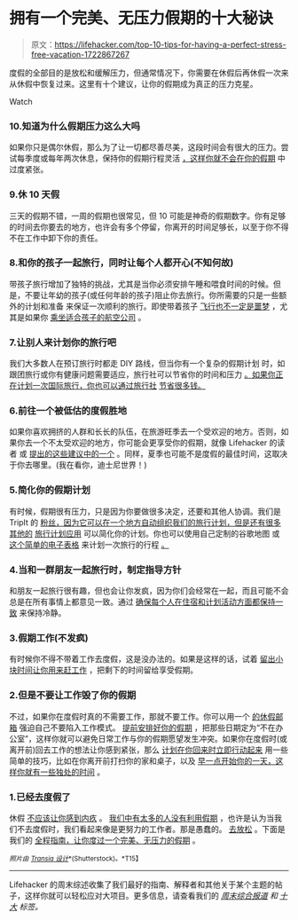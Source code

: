 # 拥有一个完美、无压力假期的十大秘诀

> 原文：<https://lifehacker.com/top-10-tips-for-having-a-perfect-stress-free-vacation-1722867267>

度假的全部目的是放松和缓解压力，但通常情况下，你需要在休假后再休假一次来从休假中恢复过来。这里有十个建议，让你的假期成为真正的压力克星。

Watch

### 10.知道为什么假期压力这么大吗

如果你只是偶尔休假，那么为了让一切都尽善尽美，这段时间会有很大的压力。尝试每季度或每年两次休息，保持你的假期行程灵活 [，这样你就不会在你的假期](http://lifehacker.com/why-vacations-can-cause-more-stress-than-they-alleviate-1208854034) 中过度紧张。

### 9.休 10 天假

三天的假期不错，一周的假期也很常见，但 10 可能是神奇的假期数字。你有足够的时间去你要去的地方，也许会有多个停留，你离开的时间足够长，以至于你不得不在工作中卸下你的责任。

### 8.和你的孩子一起旅行，同时让每个人都开心(不知何故)

带孩子旅行增加了独特的挑战，尤其是当你必须安排午睡和喂食时间的时候。但是，不要让年幼的孩子(或任何年龄的孩子)阻止你去旅行。你所需要的只是一些额外的计划和准备 来保证一次顺利的旅行。即使带着孩子 [飞行也不一定是噩梦](http://lifehacker.com/how-can-i-make-traveling-with-kids-less-of-a-nightmare-5993628) ，尤其是如果你 [乘坐适合孩子的航空公司](http://lifehacker.com/the-best-airlines-for-traveling-with-children-1661634377) 。

### 7.让别人来计划你的旅行吧

我们大多数人在预订旅行时都走 DIY 路线，但当你有一个复杂的假期计划 时，如跟团旅行或你有健康问题需要适应，旅行社可以节省你的时间和压力 [。如果你正在计划一次国际旅行，你也可以通过旅行社](http://lifehacker.com/why-you-might-actually-want-to-use-a-travel-agent-1708297307) [节省很多钱。](http://lifehacker.com/your-time-vs-your-money-finding-the-sweet-spot-when-b-5931190) 

### 6.前往一个被低估的度假胜地

如果你喜欢拥挤的人群和长长的队伍，在旅游旺季去一个受欢迎的地方。否则，如果你去一个不太受欢迎的地方，你可能会更享受你的假期，就像 Lifehacker 的读者 或 [提出的这些建议中的一个](http://blogs.consumerreports.org/money/2009/05/tips-for-the-best-staycation-ever.html) 。同样，夏季也可能不是度假的最佳时间，这取决于你去哪里。(我在看你，迪士尼世界！)

### 5.简化你的假期计划

有时候，假期很有压力，只是因为你要做很多决定，还要和其他人协调。我们是 TripIt 的 [粉丝，因为它可以在一个地方自动组织我们的旅行计划，但是还有很多其他的](http://lifehacker.com/tripit-organizes-your-travel-itinerary-automatically-vi-300833) [旅行计划应用](http://lifehacker.com/five-best-travel-planning-apps-1470002139) 可以简化你的计划。你也可以使用自己定制的谷歌地图 或 [这个简单的电子表格](http://lifehacker.com/organize-and-share-your-vacation-with-this-travel-plann-1684919711) 来计划一次旅行的行程 [。](http://lifehacker.com/how-to-plan-a-trip-itinerary-using-custom-google-maps-1440584988) 

### 4.当和一群朋友一起旅行时，制定指导方针

和朋友一起旅行很有趣，但也会让你发疯，因为你们会经常在一起，而且可能不会总是在所有事情上都意见一致。通过 [确保每个人在住宿和计划活动方面都保持一致](http://lifehacker.com/how-to-travel-with-a-group-of-friends-and-not-lose-you-1451652555) 来保持冷静。

### 3.假期工作(不发疯)

有时候你不得不带着工作去度假，这是没办法的。如果是这样的话，试着 [留出小块时间让你用来赶工作](http://lifehacker.com/how-to-work-while-on-vacation-without-going-crazy-692360328) ，把剩下的时间留给享受假期。

### 2.但是不要让工作毁了你的假期

不过，如果你在度假时真的不需要工作，那就不要工作。你可以用一个 [的休假邮箱](http://lifehacker.com/set-up-a-vacation-email-address-to-avoid-work-while-you-1619583424) 强迫自己不要陷入工作模式。 [提前安排好你的假期](http://lifehacker.com/how-to-take-a-vacation-without-stressing-about-work-1711674534) ，把那些日期定为“不在办公室”，这样你就可以避免日常工作与你的假期愿望发生冲突。如果你在度假时(或离开前)回去工作的想法让你感到紧张，那么 [计划在你回来时立即行动起来](http://lifehacker.com/how-can-i-hit-the-ground-running-when-i-return-from-vac-5908180) 用一些简单的技巧，比如在你离开前打扫你的家和桌子，以及 [早一点开始你的一天，这样你就有一些独处的时间](http://lifehacker.com/how-to-get-back-into-work-or-study-mode-after-a-long-br-5837355) 。

### 1.已经去度假了

休假 [不应该让你感到内疚](http://lifehacker.com/break-your-cycle-of-stress-with-guilt-free-vacations-5571004) 。 [我们中有太多的人没有利用假期](http://lifehacker.com/stop-leaving-vacation-time-on-the-table-5741146) ，也许是认为当我们不去度假时，我们看起来像是更努力的工作者。那是愚蠢的。 [去放松](http://lifehacker.com/how-you-can-learn-to-finally-really-relax-1548045887) 。下面是我们的 [全程指南，让你度过一个完美、无压力的假期](http://lifehacker.com/the-start-to-finish-guide-to-a-perfect-stress-free-vac-5923155) 。

<small>*照片由*</small> [<small>*Transia 设计*</small>](http://www.shutterstock.com/pic-243646240/stock-vector-vintage-vector-illustration-with-buddha-in-meditation.html?src=aCXlGi9-BrqCTLlzo9YHXg-1-31)<small>*(Shutterstock)。*T15】</small>

* * *

Lifehacker 的周末综述收集了我们最好的指南、解释者和其他关于某个主题的帖子，这样你就可以轻松应对大项目。更多信息，请查看我们的 [*周末综合报道*](http://lifehacker.com/tag/weekend-roundup) *和* [*十大*](http://lifehacker.com/tag/lifehacker-top-10) *标签。*